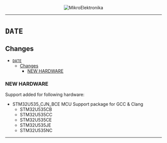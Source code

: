 <p align="center">
  <img src="http://www.mikroe.com/img/designs/beta/logo_small.png?raw=true" alt="MikroElektronika"/>
</p>

---

# `DATE`

## Changes

- [`DATE`](#date)
  - [Changes](#changes)
    - [NEW HARDWARE](#new-hardware)

### NEW HARDWARE

Support added for following hardware:

+ STM32U535_CJN_BCE MCU Support package for GCC & Clang
  + STM32U535CB
  + STM32U535CC
  + STM32U535CE
  + STM32U535JE
  + STM32U535NC

---
